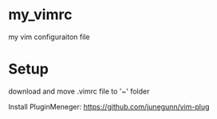 # my_vimrc
my vim configuraiton file

# Setup
download and move .vimrc file to '~\' folder
 
 Install PluginMeneger: https://github.com/junegunn/vim-plug

